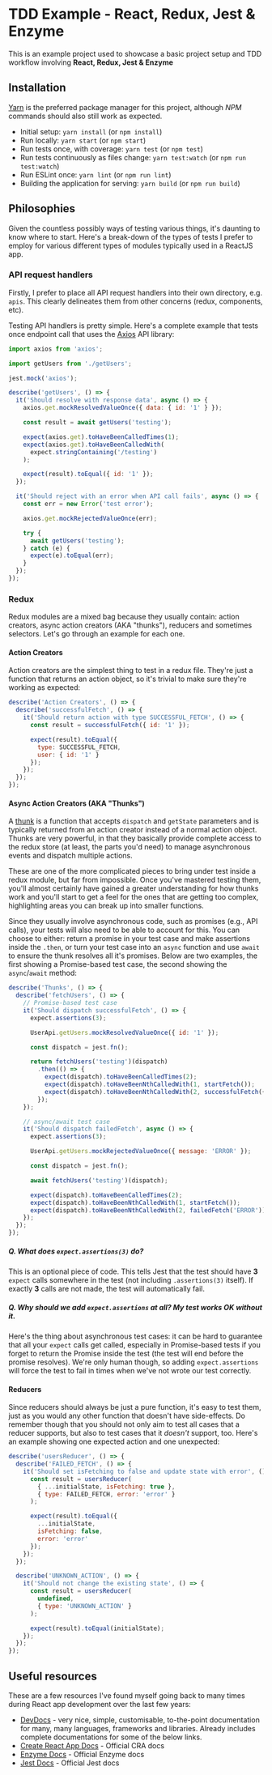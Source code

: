 # TDD Example - React, Redux, Jest & Enzyme

This is an example project used to showcase a basic project setup and TDD workflow involving
**React, Redux, Jest & Enzyme** 

## Installation

[Yarn](https://yarnpkg.com) is the preferred package manager for this project, although *NPM*
commands should also still work as expected.

- Initial setup: `yarn install` (or `npm install`)
- Run locally: `yarn start` (or `npm start`)
- Run tests once, with coverage: `yarn test` (or `npm test`)
- Run tests continuously as files change: `yarn test:watch` (or `npm run test:watch`)
- Run ESLint once: `yarn lint` (or `npm run lint`)
- Building the application for serving: `yarn build` (or `npm run build`)

## Philosophies

Given the countless possibly ways of testing various things, it's daunting to know where to start.
Here's a break-down of the types of tests I prefer to employ for various different types of modules
typically used in a ReactJS app.

### API request handlers

Firstly, I prefer to place all API request handlers into their own directory, e.g. `apis`. This
clearly delineates them from other concerns (redux, components, etc).

Testing API handlers is pretty simple. Here's a complete example that tests once endpoint call that
uses the [Axios](https://github.com/axios/axios) API library:

```js
import axios from 'axios';

import getUsers from './getUsers';

jest.mock('axios');

describe('getUsers', () => {
  it('Should resolve with response data', async () => {
    axios.get.mockResolvedValueOnce({ data: { id: '1' } });

    const result = await getUsers('testing');

    expect(axios.get).toHaveBeenCalledTimes(1);
    expect(axios.get).toHaveBeenCalledWith(
      expect.stringContaining('/testing')
    );

    expect(result).toEqual({ id: '1' });
  });

  it('Should reject with an error when API call fails', async () => {
    const err = new Error('test error');

    axios.get.mockRejectedValueOnce(err);

    try {
      await getUsers('testing');
    } catch (e) {
      expect(e).toEqual(err);
    }
  });
});
```

### Redux

Redux modules are a mixed bag because they usually contain: action creators, async action
creators (AKA "thunks"), reducers and sometimes selectors. Let's go through an example for each one.

#### Action Creators

Action creators are the simplest thing to test in a redux file. They're just a function that
returns an action object, so it's trivial to make sure they're working as expected:

```js
describe('Action Creators', () => {
  describe('successfulFetch', () => {
    it('Should return action with type SUCCESSFUL_FETCH', () => {
      const result = successfulFetch({ id: '1' });

      expect(result).toEqual({
        type: SUCCESSFUL_FETCH,
        user: { id: '1' }
      });
    });
  });
});
```

#### Async Action Creators (AKA "Thunks")

A [thunk](https://github.com/reduxjs/redux-thunk) is a function that accepts `dispatch` and
`getState` parameters and is typically returned from an action creator instead of a normal action
object. Thunks are very powerful, in that they basically provide complete access to the redux store
(at least, the parts you'd need) to manage asynchronous events and dispatch multiple actions.

These are one of the more complicated pieces to bring under test inside a redux module, but far
from impossible. Once you've mastered testing them, you'll almost certainly have gained a greater
understanding for how thunks work and you'll start to get a feel for the ones that are getting too
complex, highlighting areas you can break up into smaller functions.

Since they usually involve asynchronous code, such as promises (e.g., API calls), your tests will
also need to be able to account for this. You can choose to either: return a promise in your test
case and make assertions inside the `.then`, or turn your test case into an `async` function and use
`await` to ensure the thunk resolves all it's promises. Below are two examples, the first showing
a Promise-based test case, the second showing the `async`/`await` method:

```js
describe('Thunks', () => {
  describe('fetchUsers', () => {
    // Promise-based test case
    it('Should dispatch successfulFetch', () => {
      expect.assertions(3);

      UserApi.getUsers.mockResolvedValueOnce({ id: '1' });

      const dispatch = jest.fn();

      return fetchUsers('testing')(dispatch)
        .then(() => {
          expect(dispatch).toHaveBeenCalledTimes(2);
          expect(dispatch).toHaveBeenNthCalledWith(1, startFetch());
          expect(dispatch).toHaveBeenNthCalledWith(2, successfulFetch({ id: '1' }));
        });
    });

    // async/await test case
    it('Should dispatch failedFetch', async () => {
      expect.assertions(3);

      UserApi.getUsers.mockRejectedValueOnce({ message: 'ERROR' });

      const dispatch = jest.fn();

      await fetchUsers('testing')(dispatch);

      expect(dispatch).toHaveBeenCalledTimes(2);
      expect(dispatch).toHaveBeenNthCalledWith(1, startFetch());
      expect(dispatch).toHaveBeenNthCalledWith(2, failedFetch('ERROR'));
    });
  });
});
```

##### Q. What does `expect.assertions(3)` do?

This is an optional piece of code. This tells Jest that the test should have **3** `expect`
calls somewhere in the test (not including `.assertions(3)` itself). If exactly **3** calls are not
made, the test will automatically fail.

##### Q. Why should we add `expect.assertions` at all? My test works OK without it.

Here's the thing about asynchronous test cases: it can be hard to guarantee that all your `expect`
calls get called, especially in Promise-based tests if you forget to return the Promise inside
the test (the test will end before the promise resolves). We're only human though, so adding
`expect.assertions` will force the test to fail in times when we've not wrote our test correctly.

#### Reducers

Since reducers should always be just a pure function, it's easy to test them, just as you would
any other function that doesn't have side-effects. Do remember though that you should not only aim
to test all cases that a reducer supports, but also to test cases that it *doesn't* support, too.
Here's an example showing one expected action and one unexpected:

```js
describe('usersReducer', () => {
  describe('FAILED_FETCH', () => {
    it('Should set isFetching to false and update state with error', () => {
      const result = usersReducer(
        { ...initialState, isFetching: true },
        { type: FAILED_FETCH, error: 'error' }
      );

      expect(result).toEqual({
        ...initialState,
        isFetching: false,
        error: 'error'
      });
    });
  });

  describe('UNKNOWN_ACTION', () => {
    it('Should not change the existing state', () => {
      const result = usersReducer(
        undefined,
        { type: 'UNKNOWN_ACTION' }
      );

      expect(result).toEqual(initialState);
    });
  });
});
```

## Useful resources

These are a few resources I've found myself going back to many times during React app development
over the last few years:

- [DevDocs](https://devdocs.io) - very nice, simple, customisable, to-the-point documentation for
  many, many languages, frameworks and libraries. Already includes complete documentations for some
  of the below links.
- [Create React App Docs](https://facebook.github.io/create-react-app/) - Official CRA docs
- [Enzyme Docs](https://airbnb.io/enzyme/) - Official Enzyme docs
- [Jest Docs](https://jestjs.io/) - Official Jest docs
